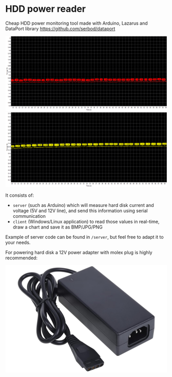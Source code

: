 # HDD power reader
Cheap HDD power monitoring tool made with Arduino, Lazarus and DataPort library https://github.com/serbod/dataport

![Screenshot](images/5v.png)
![Screenshot](images/12v.png)

It consists of:
- `server` (such as Arduino) which will measure hard disk current and voltage (5V and 12V line), and send this information using serial communication
- `client` (Windows/Linux application) to read those values in real-time, draw a chart and save it as BMP/JPG/PNG

Example of server code can be found in `/server`, but feel free to adapt it to your needs.

For powering hard disk a 12V power adapter with molex plug is highly recommended:

![Screenshot](images/molex_power_adapter.jpg)
